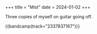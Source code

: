 +++
title = "Mist"
date = 2024-01-02
+++

Three copies of myself on guitar going off.

{{bandcamp(track="2337837167")}}
